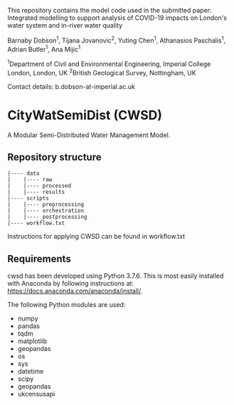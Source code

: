 This repository contains the model code used in the submitted paper:
Integrated modelling to support analysis of COVID-19 impacts on London's water system and in-river water quality

Barnaby Dobson<sup>1</sup>, Tijana Jovanovic<sup>2</sup>, Yuting Chen<sup>1</sup>, Athanasios Paschalis<sup>1</sup>, Adrian Butler<sup>1</sup>, Ana Mijic<sup>1</sup>

<sup>1</sup>Department of Civil and Environmental Engineering, Imperial College London, London, UK
<sup>2</sup>British Geological Survey, Nottingham, UK

Contact details: b.dobson-at-imperial.ac.uk


# CityWatSemiDist (CWSD)
A Modular Semi-Distributed Water Management Model.

## Repository structure
```
|---- data
|    |---- raw
|    |---- processed
|    |---- results
|---- scripts
|    |---- preprocessing
|    |---- orchestration
|    |---- postprocessing
|---- workflow.txt
```

Instructions for applying CWSD can be found in workflow.txt

## Requirements
cwsd has been developed using Python 3.7.6. 
This is most easily installed with Anaconda by following instructions at: https://docs.anaconda.com/anaconda/install/.

The following Python modules are used:
 - numpy
 - pandas
 - tqdm
 - matplotlib
 - geopandas
 - os
 - sys
 - datetime
 - scipy
 - geopandas
 - ukcensusapi
